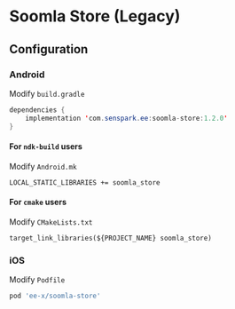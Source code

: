 # Soomla Store (Legacy)
## Configuration
### Android
Modify `build.gradle`
```java
dependencies {
    implementation 'com.senspark.ee:soomla-store:1.2.0'
}
```

#### For `ndk-build` users
Modify `Android.mk`
```
LOCAL_STATIC_LIBRARIES += soomla_store
```

#### For `cmake` users
Modify `CMakeLists.txt`
```
target_link_libraries(${PROJECT_NAME} soomla_store)
```

### iOS
Modify `Podfile`
```ruby
pod 'ee-x/soomla-store'
```